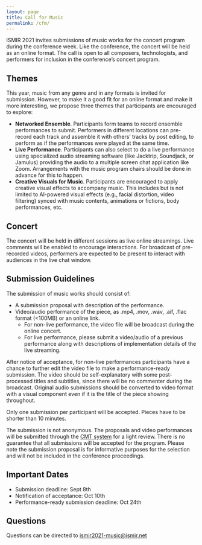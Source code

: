 ```yaml
---
layout: page
title: Call for Music
permalink: /cfm/
---
```


ISMIR 2021 invites submissions of music works for the concert program during the conference week. Like the conference, the concert will be held as an online format. The call is open to all composers, technologists, and performers for inclusion in the conference’s concert program. 

## Themes

This year, music from any genre and in any formats is invited for submission. However, to make it a good fit for an online format and make it more interesting, we propose three themes that participants are encouraged to explore:

* **Networked Ensemble**. Participants form teams to record ensemble performances to submit. Performers in different locations can pre-record each track and assemble it with others’ tracks by post editing, to perform as if the performances were played at the same time. 
* **Live Performance**. Participants can also select to do a live performance using specialized audio streaming software (like Jacktrip, Soundjack, or Jamulus) providing the audio to a multiple screen chat application like Zoom. Arrangements with the music program chairs should be done in advance for this to happen. 
* **Creative Visuals for Music**. Participants are encouraged to apply creative visual effects to accompany music. This includes but is not limited to AI-powered visual effects (e.g., facial distortion, video filtering) synced with music contents, animations or fictions, body performances, etc.

## Concert

The concert will be held in different sessions as live online streamings. Live comments will be enabled to encourage interactions. For broadcast of pre-recorded videos, performers are expected to be present to interact with audiences in the live chat window.

## Submission Guidelines

The submission of music works should consist of:
* A submission proposal with description of the performance.
* Video/audio performance of the piece, as .mp4, .mov, .wav, .aif, .flac format (<100MB) or an online link. 
    * For non-live performance, the video file will be broadcast during the online concert. 
    * For live performance, please submit a video/audio of a previous performance along with descriptions of implementation details of the live streaming.

After notice of acceptance, for non-live performances participants have a chance to further edit the video file to make a performance-ready submission. The video should be self-explanatory with some post-processed titles and subtitles, since there will be no commenter during the broadcast. Original audio submissions should be converted to video format with a visual component even if it is the title of the piece showing throughout.

Only one submission per participant will be accepted. Pieces have to be shorter than 10 minutes.

The submission is not anonymous. The proposals and video performances will be submitted through the [CMT system](https://cmt3.research.microsoft.com/ISMIR2021/Submission/Index) for a light review. There is no guarantee that all submissions will be accepted for the program. Please note the submission proposal is for informative purposes for the selection and will not be included in the conference proceedings. 

## Important Dates
* Submission deadline: Sept 8th
* Notification of acceptance: Oct 10th
* Performance-ready submission deadline: Oct 24th

## Questions
Questions can be directed to <ismir2021-music@ismir.net>